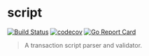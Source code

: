 # script 

[![Build Status](https://travis-ci.org/benjic/script.svg?branch=master)](https://travis-ci.org/benjic/script) [![codecov](https://codecov.io/gh/benjic/script/branch/master/graph/badge.svg)](https://codecov.io/gh/benjic/script) [![Go Report Card](https://goreportcard.com/badge/github.com/benjic/script)](https://goreportcard.com/report/github.com/benjic/script)

> A transaction script parser and validator.